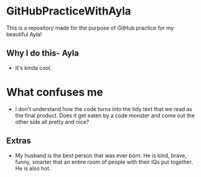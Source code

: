 # GitHubPracticeWithAyla
This is a repository made for the purpose of GitHub practice for my beautiful Ayla!
## Why I do this- Ayla
- It's kinda cool.
# What confuses me
- I don't understand how the code turns into the tidy text that we read as the final product. Does it get eaten by a code monster and come out the other side all pretty and nice?
## Extras
- My husband is the best person that was ever born. He is kind, brave, funny, smarter that an entire room of people with their IQs put together. He is also hot.
